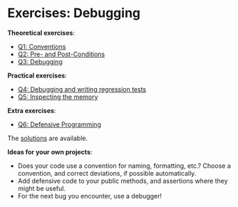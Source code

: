 # Exercises: Debugging

**Theoretical exercises**:

- [Q1: Conventions](Q1.md)
- [Q2: Pre- and Post-Conditions](Q2.md)
- [Q3: Debugging](Q3.md)

**Practical exercises**:

- [Q4: Debugging and writing regression tests](Q4/)
- [Q5: Inspecting the memory](Q5/)

**Extra exercises**:

- [Q6: Defensive Programming](Q6/)

The [solutions](solutions) are available.


**Ideas for your own projects**:

- Does your code use a convention for naming, formatting, etc.? Choose a convention, and correct deviations, if possible automatically.
- Add defensive code to your public methods, and assertions where they might be useful.
- For the next bug you encounter, use a debugger!
